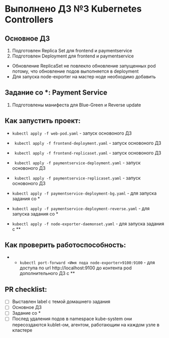 # Выполнено ДЗ №3 Kubernetes Controllers

## Основное ДЗ

1. Подготовлен Replica Set для frontend и paymentservice
2. Подготовлен Deployment для frontend и paymentservice

- Обновление ReplicaSet не повлекло обновление запущенных pod потому, что обновление подов выполняется в deployment
- Для запуска node-exporter на мастер ноде необходимо добавить 
## Задание со *: Payment Service

1. Подготовлены манифеста для Blue-Green и Reverse update

## Как запустить проект:
- ``` kubectl apply -f web-pod.yaml ``` - запуск основоного ДЗ

- ``` kubectl apply -f frontend-deployment.yaml``` - запуск основоного ДЗ
- ``` kubectl apply -f frontend-replicaset.yaml``` - запуск основоного ДЗ
- ``` kubectl apply -f paymentservice-deployment.yaml``` - запуск основоного ДЗ
- ``` kubectl apply -f paymentservice-replicaset.yaml``` - запуск основоного ДЗ

- ``` kubectl apply -f paymentservice-deployment-bg.yaml ``` - для запуска задания со *
- ``` kubectl apply -f paymentservice-deployment-reverse.yaml ``` - для запуска задания со *

- ``` kubectl apply -f node-exporter-daemonset.yaml ``` - для запуска задания с **

## Как проверить работоспособность:
 - - ``` kubectl port-forward <Имя пода node-exporter>9100:9100 ``` - для доступа по url http://localhost:9100 до контента pod дополнительного ДЗ с **

## PR checklist:
 - [ ] Выставлен label с темой домашнего задания
 - [ ] Основное ДЗ
 - [ ] Задание со *
 - [ ] Послед удаления подов в namespace kube-system они пересоздаются kublet-ом, агентом, работающим на каждом узле в кластере
